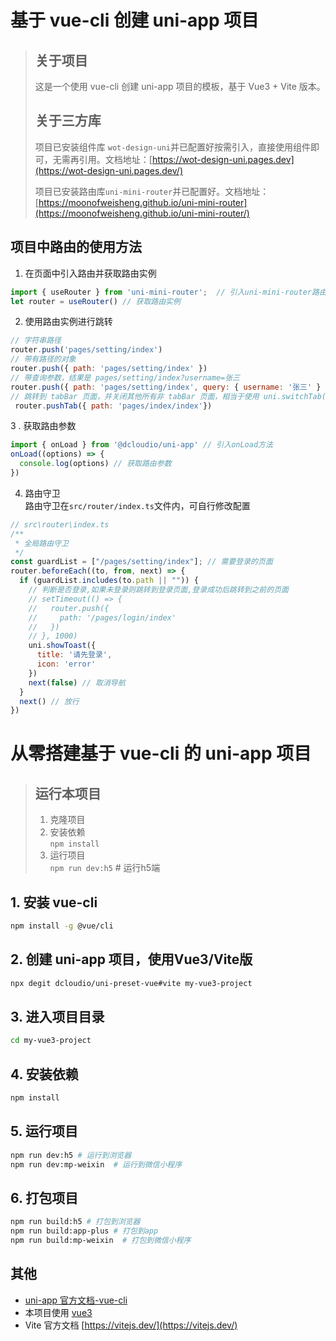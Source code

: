 # 基于 vue-cli 创建 uni-app 项目
> ## 关于项目
> 这是一个使用 vue-cli 创建 uni-app 项目的模板，基于 Vue3 + Vite 版本。
> ## 关于三方库
> 项目已安装组件库 `wot-design-uni`并已配置好按需引入，直接使用组件即可，无需再引用。文档地址：[https://wot-design-uni.pages.dev](https://wot-design-uni.pages.dev/)
>
> 项目已安装路由库`uni-mini-router`并已配置好。文档地址：[https://moonofweisheng.github.io/uni-mini-router](https://moonofweisheng.github.io/uni-mini-router/)

## 项目中路由的使用方法
1. 在页面中引入路由并获取路由实例
```javascript
import { useRouter } from 'uni-mini-router';  // 引入uni-mini-router路由
let router = useRouter() // 获取路由实例
```     
2. 使用路由实例进行跳转
```javascript
// 字符串路径
router.push('pages/setting/index')
// 带有路径的对象
router.push({ path: 'pages/setting/index' })
// 带查询参数，结果是 pages/setting/index?username=张三
router.push({ path: 'pages/setting/index', query: { username: '张三' } }) 
// 跳转到 tabBar 页面，并关闭其他所有非 tabBar 页面，相当于使用 uni.switchTab(OBJECT) 
 router.pushTab({ path: 'pages/index/index'})
```  
3 . 获取路由参数
```javascript
import { onLoad } from '@dcloudio/uni-app' // 引入onLoad方法
onLoad((options) => {
  console.log(options) // 获取路由参数
})
```
4. 路由守卫     
路由守卫在`src/router/index.ts`文件内，可自行修改配置
```javascript
// src\router\index.ts
/**
 * 全局路由守卫
 */
const guardList = ["/pages/setting/index"]; // 需要登录的页面
router.beforeEach((to, from, next) => {
  if (guardList.includes(to.path || "")) {
    // 判断是否登录,如果未登录则跳转到登录页面,登录成功后跳转到之前的页面
    // setTimeout(() => {
    //   router.push({
    //     path: '/pages/login/index'
    //   })
    // }, 1000)
    uni.showToast({
      title: '请先登录',
      icon: 'error'
    })
    next(false) // 取消导航
  }
  next() // 放行
})
```

# 从零搭建基于 vue-cli 的 uni-app 项目
> ## 运行本项目
> 1. 克隆项目
> 2. 安装依赖       
> `npm install`
> 3. 运行项目       
>   `npm run dev:h5`  # 运行h5端        

## 1. 安装 vue-cli
```bash
npm install -g @vue/cli
```

## 2. 创建 uni-app 项目，使用Vue3/Vite版
```bash
npx degit dcloudio/uni-preset-vue#vite my-vue3-project
```

## 3. 进入项目目录
```bash
cd my-vue3-project
```

## 4. 安装依赖
```bash
npm install
```

## 5. 运行项目
```bash
npm run dev:h5 # 运行到浏览器
npm run dev:mp-weixin  # 运行到微信小程序
```
## 6. 打包项目
```bash
npm run build:h5 # 打包到浏览器
npm run build:app-plus # 打包到app
npm run build:mp-weixin  # 打包到微信小程序
```
## 其他
- [uni-app 官方文档-vue-cli](https://uniapp.dcloud.net.cn/quickstart-cli.html)
- 本项目使用 [vue3](https://v3.cn.vuejs.org/)
- Vite 官方文档 [https://vitejs.dev/](https://vitejs.dev/)